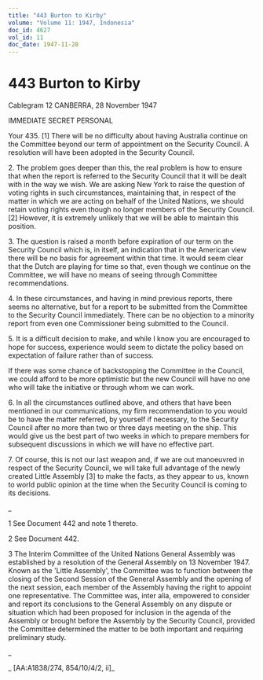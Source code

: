 ```yaml
---
title: "443 Burton to Kirby"
volume: "Volume 11: 1947, Indonesia"
doc_id: 4627
vol_id: 11
doc_date: 1947-11-28
---
```


# 443 Burton to Kirby

Cablegram 12 CANBERRA, 28 November 1947

IMMEDIATE SECRET PERSONAL

Your 435. [1] There will be no difficulty about having Australia continue on the Committee beyond our term of appointment on the Security Council. A resolution will have been adopted in the Security Council.

2\. The problem goes deeper than this, the real problem is how to ensure that when the report is referred to the Security Council that it will be dealt with in the way we wish. We are asking New York to raise the question of voting rights in such circumstances, maintaining that, in respect of the matter in which we are acting on behalf of the United Nations, we should retain voting rights even though no longer members of the Security Council. [2] However, it is extremely unlikely that we will be able to maintain this position.

3\. The question is raised a month before expiration of our term on the Security Council which is, in itself, an indication that in the American view there will be no basis for agreement within that time. It would seem clear that the Dutch are playing for time so that, even though we continue on the Committee, we will have no means of seeing through Committee recommendations.

4\. In these circumstances, and having in mind previous reports, there seems no alternative, but for a report to be submitted from the Committee to the Security Council immediately. There can be no objection to a minority report from even one Commissioner being submitted to the Council.

5\. It is a difficult decision to make, and while I know you are encouraged to hope for success, experience would seem to dictate the policy based on expectation of failure rather than of success.

If there was some chance of backstopping the Committee in the Council, we could afford to be more optimistic but the new Council will have no one who will take the initiative or through whom we can work.

6\. In all the circumstances outlined above, and others that have been mentioned in our communications, my firm recommendation to you would be to have the matter referred, by yourself if necessary, to the Security Council after no more than two or three days meeting on the ship. This would give us the best part of two weeks in which to prepare members for subsequent discussions in which we will have no effective part.

7\. Of course, this is not our last weapon and, if we are out manoeuvred in respect of the Security Council, we will take full advantage of the newly created Little Assembly [3] to make the facts, as they appear to us, known to world public opinion at the time when the Security Council is coming to its decisions.

_

1 See Document 442 and note 1 thereto.

2 See Document 442.

3 The Interim Committee of the United Nations General Assembly was established by a resolution of the General Assembly on 13 November 1947. Known as the 'Little Assembly', the Committee was to function between the closing of the Second Session of the General Assembly and the opening of the next session, each member of the Assembly having the right to appoint one representative. The Committee was, inter alia, empowered to consider and report its conclusions to the General Assembly on any dispute or situation which had been proposed for inclusion in the agenda of the Assembly or brought before the Assembly by the Security Council, provided the Committee determined the matter to be both important and requiring preliminary study.

_

_ [AA:A1838/274, 854/10/4/2, ii]_
